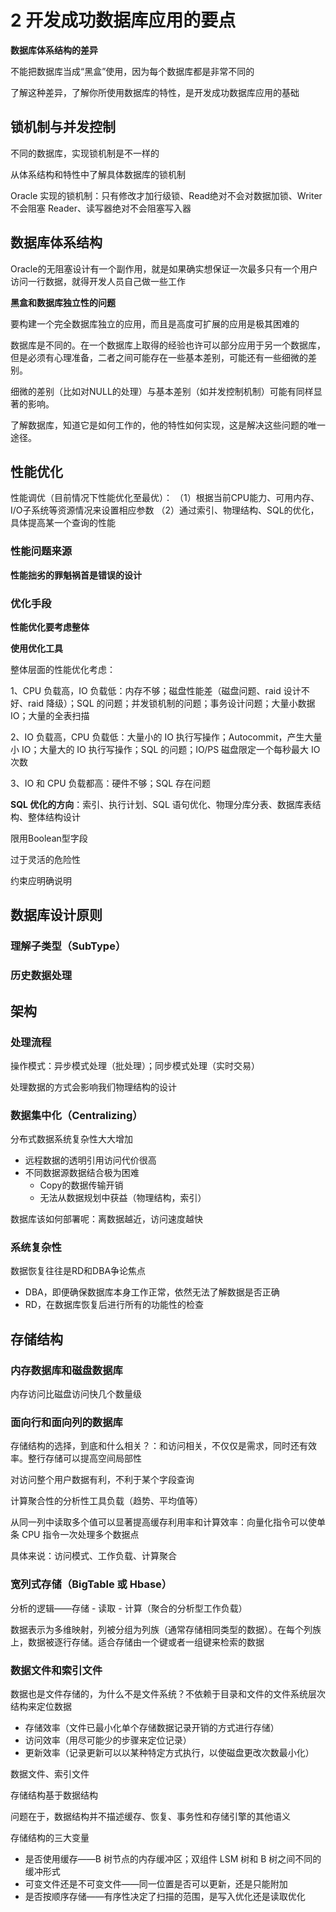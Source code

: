 # 2 开发成功数据库应用的要点

**数据库体系结构的差异**

不能把数据库当成“黑盒”使用，因为每个数据库都是非常不同的

了解这种差异，了解你所使用数据库的特性，是开发成功数据库应用的基础

## 锁机制与并发控制

不同的数据库，实现锁机制是不一样的

从体系结构和特性中了解具体数据库的锁机制

Oracle 实现的锁机制：只有修改才加行级锁、Read绝对不会对数据加锁、Writer 不会阻塞 Reader、读写器绝对不会阻塞写入器

## 数据库体系结构

Oracle的无阻塞设计有一个副作用，就是如果确实想保证一次最多只有一个用户访问一行数据，就得开发人员自己做一些工作

**黑盒和数据库独立性的问题**

要构建一个完全数据库独立的应用，而且是高度可扩展的应用是极其困难的

数据库是不同的。在一个数据库上取得的经验也许可以部分应用于另一个数据库，但是必须有心理准备，二者之间可能存在一些基本差别，可能还有一些细微的差别。

细微的差别（比如对NULL的处理）与基本差别（如并发控制机制）可能有同样显著的影响。

了解数据库，知道它是如何工作的，他的特性如何实现，这是解决这些问题的唯一途径。

## 性能优化

性能调优（目前情况下性能优化至最优）：
（1）根据当前CPU能力、可用内存、I/O子系统等资源情况来设置相应参数
（2）通过索引、物理结构、SQL的优化，具体提高某一个查询的性能

### 性能问题来源

**性能拙劣的罪魁祸首是错误的设计**

### 优化手段

**性能优化要考虑整体**

**使用优化工具**

整体层面的性能优化考虑：

1、CPU 负载高，IO 负载低：内存不够；磁盘性能差（磁盘问题、raid 设计不好、raid 降级）；SQL 的问题；并发锁机制的问题；事务设计问题；大量小数据 IO；大量的全表扫描

2、IO 负载高，CPU 负载低：大量小的 IO 执行写操作；Autocommit，产生大量小 IO；大量大的 IO 执行写操作；SQL 的问题；IO/PS 磁盘限定一个每秒最大 IO 次数

3、IO 和 CPU 负载都高：硬件不够；SQL 存在问题

**SQL 优化的方向**：索引、执行计划、SQL 语句优化、物理分库分表、数据库表结构、整体结构设计

限用Boolean型字段

过于灵活的危险性

约束应明确说明

## 数据库设计原则

### 理解子类型（SubType）

### 历史数据处理

## 架构

### 处理流程

操作模式：异步模式处理（批处理）；同步模式处理（实时交易）

处理数据的方式会影响我们物理结构的设计

### 数据集中化（Centralizing）

分布式数据系统复杂性大大增加

- 远程数据的透明引用访问代价很高
- 不同数据源数据结合极为困难
  - Copy的数据传输开销
  - 无法从数据规划中获益（物理结构，索引）

数据库该如何部署呢：离数据越近，访问速度越快

### 系统复杂性

数据恢复往往是RD和DBA争论焦点

- DBA，即便确保数据库本身工作正常，依然无法了解数据是否正确
- RD，在数据库恢复后进行所有的功能性的检查

## 存储结构

### 内存数据库和磁盘数据库

内存访问比磁盘访问快几个数量级

### 面向行和面向列的数据库

存储结构的选择，到底和什么相关？：和访问相关，不仅仅是需求，同时还有效率。整行存储可以提高空间局部性

对访问整个用户数据有利，不利于某个字段查询

计算聚合性的分析性工具负载（趋势、平均值等）

从同一列中读取多个值可以显著提高缓存利用率和计算效率：向量化指令可以使单条 CPU 指令一次处理多个数据点

具体来说：访问模式、工作负载、计算聚合

### 宽列式存储（BigTable 或 Hbase）

分析的逻辑——存储 - 读取 - 计算（聚合的分析型工作负载）

数据表示为多维映射，列被分组为列族（通常存储相同类型的数据）。在每个列族上，数据被逐行存储。适合存储由一个键或者一组键来检索的数据

### 数据文件和索引文件

数据也是文件存储的，为什么不是文件系统？不依赖于目录和文件的文件系统层次结构来定位数据

- 存储效率（文件已最小化单个存储数据记录开销的方式进行存储）
- 访问效率（用尽可能少的步骤来定位记录）
- 更新效率（记录更新可以以某种特定方式执行，以使磁盘更改次数最小化）

数据文件、索引文件

存储结构基于数据结构

问题在于，数据结构并不描述缓存、恢复、事务性和存储引擎的其他语义

存储结构的三大变量

- 是否使用缓存——B 树节点的内存缓冲区；双组件 LSM 树和 B 树之间不同的缓冲形式
- 可变文件还是不可变文件——同一位置是否可以更新，还是只能附加
- 是否按顺序存储——有序性决定了扫描的范围，是写入优化还是读取优化